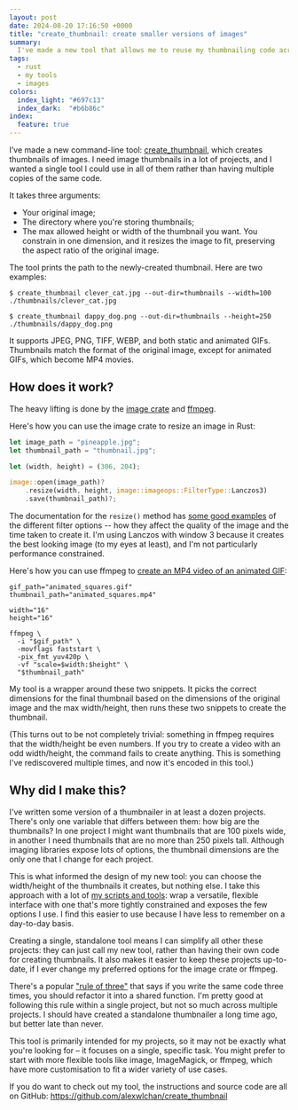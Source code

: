 ```yaml
---
layout: post
date: 2024-08-20 17:16:50 +0000
title: "create_thumbnail: create smaller versions of images"
summary:
  I've made a new tool that allows me to reuse my thumbnailing code across all my projects.
tags:
  - rust
  - my tools
  - images
colors:
  index_light: "#697c13"
  index_dark:  "#b6b86c"
index:
  feature: true
---
```

I’ve made a new command-line tool: [create_thumbnail], which creates thumbnails of images.
I need image thumbnails in a lot of projects, and I wanted a single tool I could use in all of them rather than having multiple copies of the same code.

It takes three arguments:

*   Your original image;
*   The directory where you're storing thumbnails;
*   The max allowed height or width of the thumbnail you want.
    You constrain in one dimension, and it resizes the image to fit, preserving the aspect ratio of the original image.

The tool prints the path to the newly-created thumbnail.
Here are two examples:

```console
$ create_thumbnail clever_cat.jpg --out-dir=thumbnails --width=100
./thumbnails/clever_cat.jpg

$ create_thumbnail dappy_dog.png --out-dir=thumbnails --height=250
./thumbnails/dappy_dog.png
```

It supports JPEG, PNG, TIFF, WEBP, and both static and animated GIFs.
Thumbnails match the format of the original image, except for animated GIFs, which become MP4 movies.

## How does it work?

The heavy lifting is done by the [image crate] and [ffmpeg].

Here's how you can use the image crate to resize an image in Rust:

```rust
let image_path = "pineapple.jpg";
let thumbnail_path = "thumbnail.jpg";

let (width, height) = (306, 204);

image::open(image_path)?
    .resize(width, height, image::imageops::FilterType::Lanczos3)
    .save(thumbnail_path)?;
```

The documentation for the `resize()` method has [some good examples][resize] of the different filter options -- how they affect the quality of the image and the time taken to create it.
I'm using Lanczos with window 3 because it creates the best looking image (to my eyes at least), and I'm not particularly performance constrained.

Here's how you can use ffmpeg to [create an MP4 video of an animated GIF](/til/2024/convert-an-animated-gif-to-mp4/):

```shell
gif_path="animated_squares.gif"
thumbnail_path="animated_squares.mp4"

width="16"
height="16"

ffmpeg \
  -i "$gif_path" \
  -movflags faststart \
  -pix_fmt yuv420p \
  -vf "scale=$width:$height" \
  "$thumbnail_path"
```

My tool is a wrapper around these two snippets.
It picks the correct dimensions for the final thumbnail based on the dimensions of the original image and the max width/height, then runs these two snippets to create the thumbnail.

(This turns out to be not completely trivial: something in ffmpeg requires that the width/height be even numbers.
If you try to create a video with an odd width/height, the command fails to create anything.
This is something I've rediscovered multiple times, and now it's encoded in this tool.)

[create_thumbnail]: https://github.com/alexwlchan/create_thumbnail
[image crate]: https://crates.io/crates/image
[ffmpeg]: https://www.ffmpeg.org/
[resize]: https://docs.rs/image/0.25.2/image/imageops/enum.FilterType.html#examples

## Why did I make this?

I've written some version of a thumbnailer in at least a dozen projects.
There's only one variable that differs between them: how big are the thumbnails?
In one project I might want thumbnails that are 100 pixels wide, in another I need thumbnails that are no more than 250 pixels tall.
Although imaging libraries expose lots of options, the thumbnail dimensions are the only one that I change for each project.

This is what informed the design of my new tool: you can choose the width/height of the thumbnails it creates, but nothing else.
I take this approach with a lot of [my scripts and tools](https://github.com/alexwlchan/scripts): wrap a versatile, flexible interface with one that's more tightly constrained and exposes the few options I use.
I find this easier to use because I have less to remember on a day-to-day basis.

Creating a single, standalone tool means I can simplify all other these projects: they can just call my new tool, rather than having their own code for creating thumbnails.
It also makes it easier to keep these projects up-to-date, if I ever change my preferred options for the image crate or ffmpeg.

There's a popular ["rule of three"][three] that says if you write the same code three times, you should refactor it into a shared function.
I'm pretty good at following this rule within a single project, but not so much across multiple projects.
I should have created a standalone thumbnailer a long time ago, but better late than never.

This tool is primarily intended for my projects, so it may not be exactly what you're looking for – it focuses on a single, specific task.
You might prefer to start with more flexible tools like image, ImageMagick, or ffmpeg, which have more customisation to fit a wider variety of use cases.

If you do want to check out my tool, the instructions and source code are all on GitHub: <https://github.com/alexwlchan/create_thumbnail>

[three]: https://en.wikipedia.org/wiki/Rule_of_three_(computer_programming)
